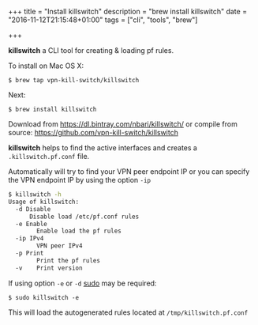 +++
title = "Install killswitch"
description = "brew install killswitch"
date = "2016-11-12T21:15:48+01:00"
tags = ["cli", "tools", "brew"]

+++


**killswitch** a CLI tool for creating & loading pf rules.

To install on Mac OS X:

    $ brew tap vpn-kill-switch/killswitch

Next:

    $ brew install killswitch

Download from https://dl.bintray.com/nbari/killswitch/ or compile from source: https://github.com/vpn-kill-switch/killswitch


**killswitch** helps to find the active interfaces and creates a
``.killswitch.pf.conf`` file.

Automatically will try to find your VPN peer endpoint IP or you can specify the
VPN endpoint IP by using the option ``-ip``


```sh
$ killswitch -h
Usage of killswitch:
  -d Disable
      Disable load /etc/pf.conf rules
  -e Enable
        Enable load the pf rules
  -ip IPv4
        VPN peer IPv4
  -p Print
        Print the pf rules
  -v    Print version
```

If using option `-e` or `-d` [sudo](https://en.wikipedia.org/wiki/Sudo) may be required:

	$ sudo killswitch -e

This will load the autogenerated rules located at `/tmp/killswitch.pf.conf`
